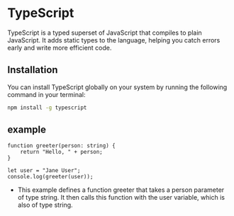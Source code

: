 # TypeScript

TypeScript is a typed superset of JavaScript that compiles to plain JavaScript. It adds static types to the language, helping you catch errors early and write more efficient code.

## Installation

You can install TypeScript globally on your system by running the following command in your terminal:

```bash
npm install -g typescript
```
## example

``` example
function greeter(person: string) {
    return "Hello, " + person;
}

let user = "Jane User";
console.log(greeter(user));
```
- This example defines a function greeter that takes a person parameter of type string. It then calls this function with the user variable, which is also of type string.